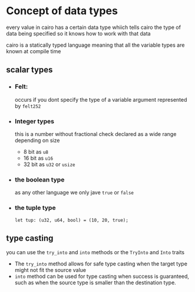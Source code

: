 # Concept of data types

every value in cairo has a certain data type whiich tells cairo the type of data being specified so it knows how to work with that data

cairo is a statically typed language meaning that all the variable types are known at compile time

## scalar types

- ### Felt:
  occurs if you dont specify the type of a variable argument represented by `felt252`
- ### Integer types

  this is a number without fractional check declared as a wide range depending on size

  - 8 bit as `u8`
  - 16 bit as `u16`
  - 32 bit as `u32` or `usize`

- ### the boolean type

  as any other language we only jave `true` or `false`

- ### the tuple type
  `let tup: (u32, u64, bool) = (10, 20, true);`

## type casting

you can use the `try_into` and `into` methods or the `TryInto` and `Into` traits

- The `try_into` method allows for safe type casting when the target type might not fit the source value
- `into` method can be used for type casting when success is guaranteed, such as when the source type is smaller than the destination type.
